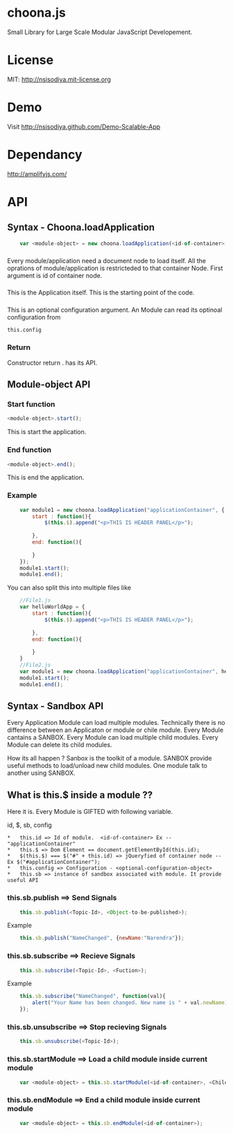 choona.js
=========
Small Library for Large Scale Modular JavaScript Developement.

License
========
MIT: http://nsisodiya.mit-license.org


Demo
=============
Visit http://nsisodiya.github.com/Demo-Scalable-App

Dependancy
============
http://amplifyjs.com/


API
====
## Syntax - Choona.loadApplication

```javascript
	var <module-object> = new choona.loadApplication(<id-of-container>, <Application-Module>, <optional-configuration-object>);
```
### <id-of-container>
Every module/application need a document node to load itself. All the oprations of module/application is restricteded to
that container Node. First argument is id of container node.

### <Application-Object>
This is the Application itself. This is the starting point of the code.

### <optional-configuration-object>
This is an optional configuration argument. An Module can read its optinoal configuration from 
```
this.config
```
### Return
Constructor return <module>. <module> has its API.

## Module-object API

### Start function
```javascript
<module-object>.start();
```
This is start the application.

### End function
```javascript
<module-object>.end();
```
This is end the application.
### Example

```javascript
	var module1 = new choona.loadApplication("applicationContainer", {
		start : function(){
			$(this.$).append("<p>THIS IS HEADER PANEL</p>");
	
		},
		end: function(){
	
		}
	});
	module1.start();
	module1.end();
```

You can also split this into multiple files like
```javascript
	//File1.js
	var helloWorldApp = {
		start : function(){
			$(this.$).append("<p>THIS IS HEADER PANEL</p>");
	
		},
		end: function(){
	
		}
	}
	//File2.js
	var module1 = new choona.loadApplication("applicationContainer", helloWorldApp);
	module1.start();
	module1.end();
```
## Syntax - Sandbox API
Every Application Module can load multiple modules. Technically there is no difference between
an Applicaton or module or chile module.
Every Module cantains a SANBOX. Every Module can load multiple child modules. 
Every Module can delete its child modules.

How its all happen ? Sanbox is the toolkit of a module. SANBOX provide useful 
methods to load/unload new child modules. One module talk to another using SANBOX.

## What is this.$ inside a module ??

Here it is. Every Module is GIFTED with following variable.

id, $, sb, config


```
*	this.id => Id of module.  <id-of-container> Ex -- "applicationContainer"
*	this.$ => Dom Element == document.getElementById(this.id);
*	$(this.$) === $("#" + this.id) => jQueryfied of container node -- Ex $("#applicationContainer");
*	this.config => Configuration - <optional-configuration-object>
*	this.sb => instance of sandbox associated with module. It provide useful API
```
### this.sb.publish  ==> Send Signals
```javascript
	this.sb.publish(<Topic-Id>, <Object-to-be-published>);
```

Example

```javascript
	this.sb.publish("NameChanged", {newName:"Narendra"});
```

### this.sb.subscribe  ==> Recieve Signals
```javascript
	this.sb.subscribe(<Topic-Id>, <Fuction>);
```

Example

```javascript
	this.sb.subscribe("NameChanged", function(val){
		alert("Your Name has been changed. New name is " + val.newName);
	});
```
### this.sb.unsubscribe  ==> Stop recieving Signals
```javascript
	this.sb.unsubscribe(<Topic-Id>);
```
### this.sb.startModule  ==> Load a child module inside current module
```javascript
	var <module-object> = this.sb.startModule(<id-of-container>, <Child-Module>, <optional-configuration-object>);
```
### this.sb.endModule  ==> End a child module inside current module
```javascript
	var <module-object> = this.sb.endModule(<id-of-container>);
```

